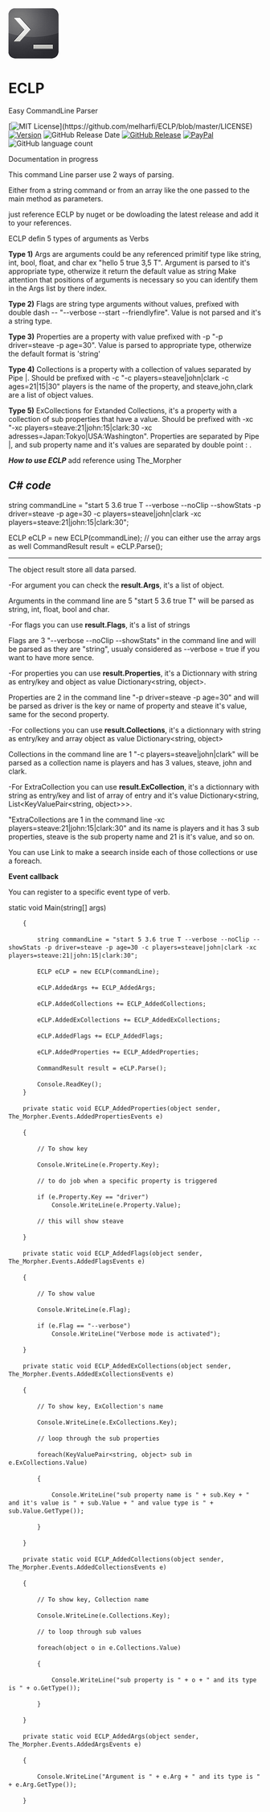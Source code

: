 <img src="resources/logo.png" width = "100">

# ECLP
Easy CommandLine Parser

[![MIT License](https://img.shields.io/apm/l/atomic-design-ui.svg?)](https://github.com/melharfi/ECLP/blob/master/LICENSE)
[![Version](https://badge.fury.io/gh/tterb%2FHyde.svg)](https://github.com/melharfi/ECLP)
![GitHub Release Date](https://img.shields.io/github/release-date/melharfi/ECLP?color=Green)
[![GitHub Release](https://img.shields.io/github/v/release/melharfi/ECLP)](https://github.com/melharfi/ECLP/releases) 
[![PayPal](https://img.shields.io/badge/paypal-donate-yellow.svg)](https://www.paypal.com/cgi-bin/webscr?cmd=_s-xclick&hosted_button_id=VN92ND2CDMX92)
![GitHub language count](https://img.shields.io/github/languages/count/melharfi/ECLP?color=red)

Documentation in progress

This command Line parser use 2 ways of parsing.

Either from a string command or from an array like the one passed to the main method as parameters.

just reference ECLP by nuget or be dowloading the latest release and add it to your references.

ECLP defin 5 types of arguments as Verbs

**Type 1)** Args are arguments could be any referenced primitif type like string, int, bool, float, and char ex "hello 5 true 3,5 T".
Argument is parsed to it's appropriate type, otherwize it return the default value as string
Make attention that positions of arguments is necessary so you can identify them in the Args list by there index.

**Type 2)** Flags are string type arguments without values, prefixed with double dash -- "--verbose --start --friendlyfire".
Value is not parsed and it's a string type.

**Type 3)** Properties are a property with value prefixed with -p "-p driver=steave -p age=30".
Value is parsed to appropriate type, otherwize the default format is 'string'

**Type 4)** Collections is a property with a collection of values separated by Pipe |.
Should be prefixed with -c "-c players=steave|john|clark -c ages=21|15|30" players is the name of the property, and steave,john,clark are a list of object values.

**Type 5)** ExCollections for Extanded Collections, it's a property with a collection of sub properties that have a value.
Should be prefixed with -xc "-xc players=steave:21|john:15|clark:30 -xc adresses=Japan:Tokyo|USA:Washington".
Properties are separated by Pipe |, and sub property name and it's values are separated by double point : .

***How to use ECLP***
add reference using The_Morpher

***C# code***
--------------------------------
string commandLine = "start 5 3.6 true T --verbose --noClip --showStats -p driver=steave -p age=30 -c players=steave|john|clark -xc players=steave:21|john:15|clark:30";

ECLP eCLP = new ECLP(commandLine);
// you can either use the array args as well
CommandResult result = eCLP.Parse();

-------------------------------

The object result store all data parsed.

-For argument you can check the **result.Args**, it's a list of object.

Arguments in the command line are 5 "start 5 3.6 true T" will be parsed as string, int, float, bool and char.

-For flags you can use **result.Flags**, it's a list of strings

Flags are 3 "--verbose --noClip --showStats" in the command line and will be parsed as they are "string", usualy considered as --verbose = true if you want to have more sence.

-For properties you can use **result.Properties**, it's a Dictionnary with string as entry/key and object as value Dictionary<string, object>.

Properties are 2 in the command line "-p driver=steave -p age=30" and will be parsed as driver is the key or name of property and steave it's value, same for the second property.

-For collections you can use **result.Collections**, it's a dictionnary with string as entry/key and array object as value Dictionary<string, object>

Collections in the command  line are 1 "-c players=steave|john|clark" will be parsed as a collection name is players and has 3 values, steave, john and clark.

-For ExtraCollection you can use **result.ExCollection**, it's a dictionnary with string as entry/key and list of array of entry and it's value Dictionary<string, List<KeyValuePair<string, object>>>.

"ExtraCollections are 1 in the command line -xc players=steave:21|john:15|clark:30" and its name is players and it has 3 sub properties, steave is the sub property name and 21 is it's value, and so on.

You can use Link to make a seearch inside each of those collections or use a foreach.

**Event callback**

You can register to a specific event type of verb.

static void Main(string[] args)

        {
        
            string commandLine = "start 5 3.6 true T --verbose --noClip --showStats -p driver=steave -p age=30 -c players=steave|john|clark -xc players=steave:21|john:15|clark:30";

            ECLP eCLP = new ECLP(commandLine);
            
            eCLP.AddedArgs += ECLP_AddedArgs;
            
            eCLP.AddedCollections += ECLP_AddedCollections;
            
            eCLP.AddedExCollections += ECLP_AddedExCollections;
            
            eCLP.AddedFlags += ECLP_AddedFlags;
            
            eCLP.AddedProperties += ECLP_AddedProperties;
            
            CommandResult result = eCLP.Parse();

            Console.ReadKey();
        }

        private static void ECLP_AddedProperties(object sender, The_Morpher.Events.AddedPropertiesEvents e)
        
        {
        
            // To show key
            
            Console.WriteLine(e.Property.Key);

            // to do job when a specific property is triggered
            
            if (e.Property.Key == "driver")
                Console.WriteLine(e.Property.Value);
                
            // this will show steave
            
        }

        private static void ECLP_AddedFlags(object sender, The_Morpher.Events.AddedFlagsEvents e)
        
        {
        
            // To show value
            
            Console.WriteLine(e.Flag);

            if (e.Flag == "--verbose")
                Console.WriteLine("Verbose mode is activated");
                
        }

        private static void ECLP_AddedExCollections(object sender, The_Morpher.Events.AddedExCollectionsEvents e)
        
        {
        
            // To show key, ExCollection's name
            
            Console.WriteLine(e.ExCollections.Key);

            // loop through the sub properties
            
            foreach(KeyValuePair<string, object> sub in e.ExCollections.Value)
            
            {
            
                Console.WriteLine("sub property name is " + sub.Key + " and it's value is " + sub.Value + " and value type is " + sub.Value.GetType());
                
            }
            
        }

        private static void ECLP_AddedCollections(object sender, The_Morpher.Events.AddedCollectionsEvents e)
        
        {
        
            // To show key, Collection name
            
            Console.WriteLine(e.Collections.Key);

            // to loop through sub values
            
            foreach(object o in e.Collections.Value)
            
            {
            
                Console.WriteLine("sub property is " + o + " and its type is " + o.GetType());
                
            }
            
        }

        private static void ECLP_AddedArgs(object sender, The_Morpher.Events.AddedArgsEvents e)
        
        {
        
            Console.WriteLine("Argument is " + e.Arg + " and its type is " + e.Arg.GetType());
            
        }

